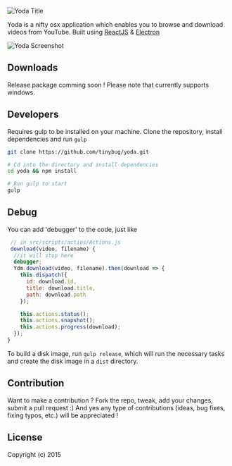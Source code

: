 ![Yoda Title](https://s3-us-west-2.amazonaws.com/github.whoisandie.com/yoda-title.png)

Yoda is a nifty osx application which enables you to browse and download videos from YouTube.
Built using [ReactJS](https://facebook.github.io/react) & [Electron](http://electron.atom.io)

![Yoda Screenshot](https://s3-us-west-2.amazonaws.com/github.whoisandie.com/yoda-screen.png)

## Downloads
Release package comming soon !
Please note that currently supports windows.

## Developers
Requires gulp to be installed on your machine.
Clone the repository, install dependencies and run `gulp`

``` bash
git clone https://github.com/tinybug/yoda.git

# Cd into the directory and install dependencies
cd yoda && npm install

# Run gulp to start
gulp
```

## Debug
You can add 'debugger' to the code, just like
``` javascript
 // in src/scripts/actios/Actions.js
 download(video, filename) {
  //it will stop here
  debugger;
  Ydm.download(video, filename).then(download => {
    this.dispatch({
      id: download.id,
      title: download.title,
      path: download.path
    });

    this.actions.status();
    this.actions.snapshot();
    this.actions.progress(download);
  });
}
```

To build a disk image, run `gulp release`, which will run the necessary tasks
and create the disk image in a `dist` directory.

## Contribution

Want to make a contribution ? Fork the repo, tweak, add your changes, submit a pull request :) And yes any type of contributions (ideas, bug fixes, fixing typos, etc.) will be appreciated !

## License

Copyright (c) 2015
